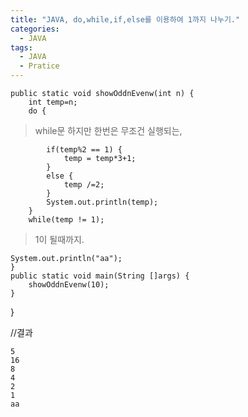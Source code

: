```yaml
---
title: "JAVA, do,while,if,else를 이용하여 1까지 나누기."
categories:
  - JAVA
tags:
  - JAVA
  - Pratice
---
```


	public static void showOddnEvenw(int n) {
		int temp=n;
		do {	
> while문  하지만 한번은 무조건 실행되는,

			if(temp%2 == 1) {
				temp = temp*3+1;
			}
			else {
				temp /=2;
			}
			System.out.println(temp);
		}
		while(temp != 1);	
>1이 될때까지.

	System.out.println("aa");
	}
	public static void main(String []args) {
		showOddnEvenw(10);
	}
}

//결과

	5
	16
	8
	4
	2
	1
	aa
